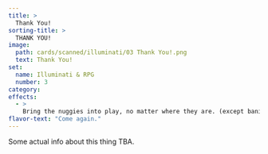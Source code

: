 ```yaml
---
title: >
  Thank You!
sorting-title: >
  THANK YOU!
image: 
  path: cards/scanned/illuminati/03 Thank You!.png
  text: Thank You!
set:
  name: Illuminati & RPG
  number: 3
category: 
effects: 
  - >
    Bring the nuggies into play, no matter where they are. (except banished)
flavor-text: "Come again."
---
```

Some actual info about this thing TBA.
